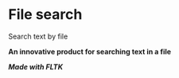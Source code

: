 # File search

Search text by file

**An innovative product for searching text in a file**

***Made with FLTK***
